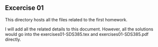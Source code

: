 ## Excercise 01 ##

This directory hosts all the files related to the first homework.

I will add all the related details to this document. However, all the solutions would go into the exercises01-SDS385.tex and exercises01-SDS385.pdf directly. 